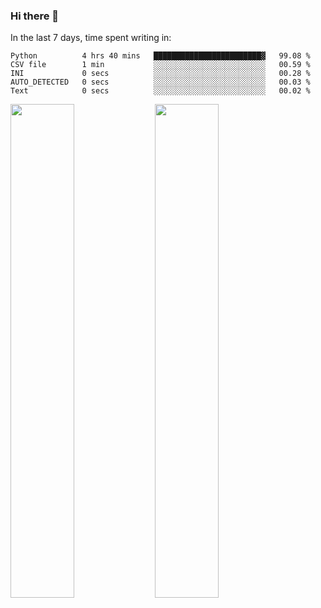 ### Hi there 👋

In the last 7 days, time spent writing in:

<!--START_SECTION:waka-->

```text
Python          4 hrs 40 mins   ████████████████████████▓   99.08 %
CSV file        1 min           ░░░░░░░░░░░░░░░░░░░░░░░░░   00.59 %
INI             0 secs          ░░░░░░░░░░░░░░░░░░░░░░░░░   00.28 %
AUTO_DETECTED   0 secs          ░░░░░░░░░░░░░░░░░░░░░░░░░   00.03 %
Text            0 secs          ░░░░░░░░░░░░░░░░░░░░░░░░░   00.02 %
```

<!--END_SECTION:waka-->

<img src="https://wakatime.com/share/@jimtje/5d0c92de-08f8-4a72-8f2f-6a9693d1e318.svg" width=45% height=45%> <img src="https://wakatime.com/share/@jimtje/501498ae-bda5-4da7-a89d-b40bcdd5556d.svg" width=45% height=45%>
